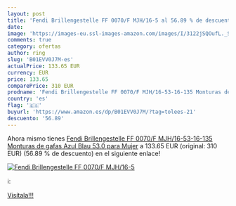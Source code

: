 ```yaml
---
layout: post
title: 'Fendi Brillengestelle FF 0070/F MJH/16-5 al 56.89 % de descuento'
date: 
image: 'https://images-eu.ssl-images-amazon.com/images/I/3122jSQOufL._SL200_.jpg'
comments: true
category: ofertas
author: ring
slug: 'B01EVV0J7M-es'
actualPrice: 133.65 EUR
currency: EUR
price: 133.65
comparePrice: 310 EUR
prodname: 'Fendi Brillengestelle FF 0070/F MJH/16-53-16-135 Monturas de gafas  Azul  Blau   53.0 para Mujer'
country: 'es'
flag: '🇪🇸'
buyurl: 'https://www.amazon.es/dp/B01EVV0J7M/?tag=tolees-21'
descuento: '56.89'
---
```


Ahora mismo tienes [Fendi Brillengestelle FF 0070/F MJH/16-53-16-135 Monturas de gafas  Azul  Blau   53.0 para Mujer](https://www.amazon.es/dp/B01EVV0J7M/?tag=tolees-21) a 133.65 EUR (original: 310 EUR) (56.89 %  de descuento) en el siguiente enlace!

[![Fendi Brillengestelle FF 0070/F MJH/16-5](https://images-eu.ssl-images-amazon.com/images/I/3122jSQOufL._SL200_.jpg)](https://www.amazon.es/dp/B01EVV0J7M/?tag=tolees-21)

ℹ️:


[Visítala!!!](https://www.amazon.es/dp/B01EVV0J7M/?tag=tolees-21)
